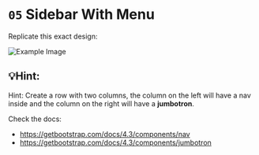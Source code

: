 # `05` Sidebar With Menu

Replicate this exact design:

![Example Image](https://storage.googleapis.com/replit/images/1509911882903_9a14b4fa806a07fbbff1abb2143b7799.png)

## 💡Hint:
Hint: Create a row with two columns, the column on the left will have a nav inside and the column on the right will have a **jumbotron**.

Check the docs:
- https://getbootstrap.com/docs/4.3/components/nav
- https://getbootstrap.com/docs/4.3/components/jumbotron
